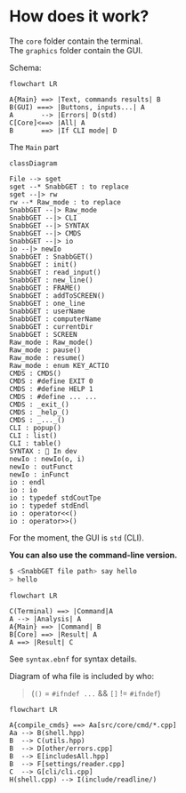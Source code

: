 # How does it work?

The `core` folder contain the terminal.  
The `graphics` folder contain the GUI.

Schema:

```mermaid
flowchart LR

A{Main} ==> |Text, commands results| B
B(GUI) ===> |Buttons, inputs...| A
A       --> |Errors| D(std)
C[Core]<==> |All| A
B       ==> |If CLI mode| D
```

The `Main` part

```mermaid
classDiagram

File --> sget
sget --* SnabbGET : to replace
sget --|> rw
rw --* Raw_mode : to replace
SnabbGET --|> Raw_mode
SnabbGET --|> CLI
SnabbGET --|> SYNTAX
SnabbGET --|> CMDS
SnabbGET --|> io
io --|> newIo
SnabbGET : SnabbGET()
SnabbGET : init()
SnabbGET : read_input()
SnabbGET : new_line()
SnabbGET : FRAME()
SnabbGET : addToSCREEN()
SnabbGET : one_line
SnabbGET : userName
SnabbGET : computerName
SnabbGET : currentDir
SnabbGET : SCREEN
Raw_mode : Raw_mode()
Raw_mode : pause()
Raw_mode : resume()
Raw_mode : enum KEY_ACTIO
CMDS : CMDS()
CMDS : #define EXIT 0
CMDS : #define HELP 1
CMDS : #define ... ...
CMDS : _exit_()
CMDS : _help_()
CMDS : _..._()
CLI : popup()
CLI : list()
CLI : table()
SYNTAX : 🦺 In dev
newIo : newIo(o, i)
newIo : outFunct
newIo : inFunct
io : endl
io : io
io : typedef stdCoutTpe
io : typedef stdEndl
io : operator<<()
io : operator>>()
```

For the moment, the GUI is `std` (CLI).

**You can also use the command-line version.**

```sh
$ <SnabbGET file path> say hello
> hello
```

```mermaid
flowchart LR

C(Terminal) ==> |Command|A
A --> |Analysis| A
A{Main} ==> |Command| B
B[Core] ==> |Result| A
A ==> |Result| C
```

See `syntax.ebnf` for syntax details.

Diagram of wha file is included by who:

> (`()` = `#ifndef ...` && `[]` != `#ifndef`)

```mermaid
flowchart LR

A{compile_cmds} ==> Aa[src/core/cmd/*.cpp]
Aa --> B(shell.hpp)
B  --> C(utils.hpp)
B  --> D[other/errors.cpp]
B  --> E[includesAll.hpp]
B  --> F[settings/reader.cpp]
C  --> G[cli/cli.cpp]
H(shell.cpp) --> I(include/readline/)
```
